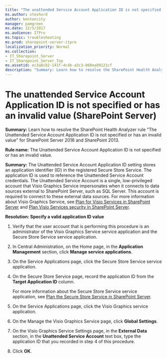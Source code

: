 ```yaml
---
title: "The unattended Service Account Application ID is not specified or has an invalid value (SharePoint Server)"
ms.author: stevhord
author: bentoncity
manager: pamgreen
ms.date: 12/5/2017
ms.audience: ITPro
ms.topic: troubleshooting
ms.prod: sharepoint-server-itpro
localization_priority: Normal
ms.collection:
- IT_Sharepoint_Server
- IT_Sharepoint_Server_Top
ms.assetid: ec3a8cb2-141f-4c4b-a3c3-068ea89121cf
description: "Summary: Learn how to resolve the SharePoint Health Analyzer ruleThe Unattended Service Account Application ID is not specified or has an invalid valuefor SharePoint Server 2016 and SharePoint 2013."
---
```


# The unattended Service Account Application ID is not specified or has an invalid value (SharePoint Server)

 **Summary:** Learn how to resolve the SharePoint Health Analyzer rule "The Unattended Service Account Application ID is not specified or has an invalid value" for SharePoint Server 2016 and SharePoint 2013. 
  
 **Rule name:** The Unattended Service Account Application ID is not specified or has an invalid value. 
  
 **Summary:** The Unattended Service Account Application ID setting stores an application identifier (ID) in the registered Secure Store Service. The application ID is used to reference the Unattended Service Account credentials. The Unattended Service Account is a single, low-privileged account that Visio Graphics Service impersonates when it connects to data sources external to SharePoint Server, such as SQL Server. This account is required to connect to these external data sources. For more information about Visio Graphics Service, see [Plan for Visio Services in SharePoint Server](http://technet.microsoft.com/library/4385b870-c3ec-462f-a43d-49f18e4d8675%28Office.14%29.aspx) and [Plan Visio Services security in SharePoint Server](http://technet.microsoft.com/library/6d871772-b90b-4e48-9122-a6d9a1122b8d%28Office.14%29.aspx).
  
 **Resolution: Specify a valid application ID value**
  
1. Verify that the user account that is performing this procedure is an administrator of the Visio Graphics Service service application and the Secure Store Service service application.
    
2. In Central Administration, on the Home page, in the **Application Management** section, click **Manage service applications**.
    
3. On the Service Applications page, click the Secure Store Service service application.
    
4. On the Secure Store Service page, record the application ID from the **Target Application ID** column. 
    
    For more information about the Secure Store Service service application, see [Plan the Secure Store Service in SharePoint Server](http://technet.microsoft.com/library/e1196de0-1eb9-4c50-aeca-93e0eba7be0d%28Office.14%29.aspx).
    
5. On the Service Applications page, click the Visio Graphics service application.
    
6. On the Manage the Visio Graphics Service page, click **Global Settings**.
    
7. On the Visio Graphics Service Settings page, in the **External Data** section, in the **Unattended Service Account** text box, type the application ID that you recorded in step 4 of this procedure. 
    
8. Click **OK**.
    

